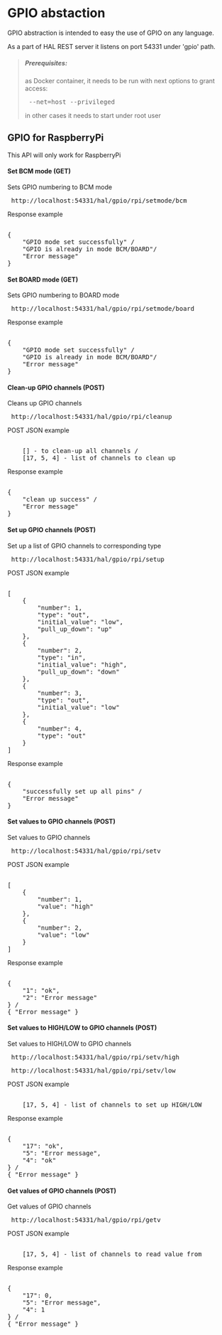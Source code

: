 # GPIO abstaction
GPIO abstraction is intended to easy the use of GPIO on any language. 

As a part of HAL REST server it listens on port 54331 under 'gpio' path. 
 
> ##### Prerequisites:
> as Docker container, it needs to be run with next options to grant access: 
> <pre> --net=host --privileged </pre>
> in other cases it needs to start under root user
 
## GPIO for RaspberryPi
This API will only work for RaspberryPi
#### Set BCM mode (GET)
Sets GPIO numbering to BCM mode 
<pre> http://localhost:54331/hal/gpio/rpi/setmode/bcm </pre>
Response example
<pre> 
{
    "GPIO mode set successfully" /     
    "GPIO is already in mode BCM/BOARD"/
    "Error message"
} 
</pre>
#### Set BOARD mode (GET)
Sets GPIO numbering to BOARD mode 
<pre> http://localhost:54331/hal/gpio/rpi/setmode/board </pre>
Response example
<pre> 
{
    "GPIO mode set successfully" / 
    "GPIO is already in mode BCM/BOARD"/
    "Error message"
} 
</pre>
#### Clean-up GPIO channels (POST)
Cleans up GPIO channels
<pre> http://localhost:54331/hal/gpio/rpi/cleanup </pre>
POST JSON example
<pre> 
    [] - to clean-up all channels / 
    [17, 5, 4] - list of channels to clean up
</pre>
Response example
<pre> 
{
    "clean up success" / 
    "Error message" 
}
</pre>
#### Set up GPIO channels (POST)
Set up a list of GPIO channels to corresponding type
<pre> http://localhost:54331/hal/gpio/rpi/setup </pre>
POST JSON example
<pre> 
[
    {   
        "number": 1, 
        "type": "out", 
        "initial_value": "low", 
        "pull_up_down": "up"
    }, 
    {
        "number": 2, 
        "type": "in", 
        "initial_value": "high", 
        "pull_up_down": "down"
    }, 
    {
        "number": 3, 
        "type": "out", 
        "initial_value": "low"
    }, 
    {
        "number": 4, 
        "type": "out"
    }
]
</pre>
Response example
<pre> 
{
    "successfully set up all pins" / 
    "Error message" 
}
</pre>
#### Set values to GPIO channels (POST)
Set values to GPIO channels
<pre> http://localhost:54331/hal/gpio/rpi/setv </pre>
POST JSON example
<pre> 
[
    {
        "number": 1, 
        "value": "high"
    }, 
    {
        "number": 2, 
        "value": "low"
    }
]
</pre>
Response example
<pre> 
{
    "1": "ok",
    "2": "Error message"
} /
{ "Error message" }
</pre>
#### Set values to HIGH/LOW to GPIO channels (POST)
Set values to HIGH/LOW to GPIO channels
<pre> http://localhost:54331/hal/gpio/rpi/setv/high </pre>
<pre> http://localhost:54331/hal/gpio/rpi/setv/low </pre>
POST JSON example
<pre> 
    [17, 5, 4] - list of channels to set up HIGH/LOW
</pre>
Response example
<pre> 
{
    "17": "ok",
    "5": "Error message",
    "4": "ok"
} /
{ "Error message" }
</pre>
#### Get values of GPIO channels (POST)
Get values of GPIO channels
<pre> http://localhost:54331/hal/gpio/rpi/getv </pre>
POST JSON example
<pre> 
    [17, 5, 4] - list of channels to read value from
</pre>
Response example
<pre> 
{
    "17": 0,
    "5": "Error message",
    "4": 1
} /
{ "Error message" }
</pre>